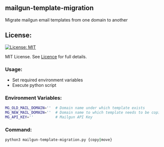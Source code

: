 ## mailgun-template-migration

Migrate mailgun email templates from one domain to another

## License:
[![License: MIT](https://img.shields.io/badge/License-MIT-green.svg)](https://opensource.org/licenses/MIT)

MIT License. See [Licence](LICENCE) for full details.

### Usage:
 - Set required environment variables
 - Execute python script

### Environment Variables:
```bash
MG_OLD_MAIL_DOMAIN=''  # Domain name under which template exists
MG_NEW_MAIL_DOMAIN=''  # Domain name to which template needs to be copied or moved to
MG_API_KEY=''          # Mailgun API Key
```

### Command:
```bash
python3 mailgun-template-migration.py {copy|move}
```